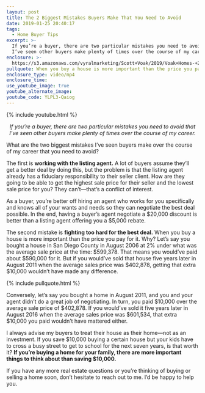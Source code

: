```yaml
---
layout: post
title: The 2 Biggest Mistakes Buyers Make That You Need to Avoid
date: 2019-01-25 20:40:17
tags:
  - Home Buyer Tips
excerpt: >-
  If you’re a buyer, there are two particular mistakes you need to avoid that
  I’ve seen other buyers make plenty of times over the course of my career.
enclosure: >-
  https://s3.amazonaws.com/vyralmarketing/Scott+Voak/2019/Voak+Homes-+2+Mistakes+Buyers+Make.mp4
pullquote: When you buy a house is more important than the price you pay for it.
enclosure_type: video/mp4
enclosure_time:
use_youtube_image: true
youtube_alternate_image:
youtube_code: YLPL3-Qaiog
---
```


{% include youtube.html %}

<p style="text-align: center;"><em>If you’re a buyer, there are two particular mistakes you need to avoid that I’ve seen other buyers make plenty of times over the course of my career.</em></p>

What are the two biggest mistakes I’ve seen buyers make over the course of my career that you need to avoid?&nbsp;

The first is **working with the listing agent.** A lot of buyers assume they’ll get a better deal by doing this, but the problem is that the listing agent already has a fiduciary responsibility to their seller client. How are they going to be able to get the highest sale price for their seller and the lowest sale price for you? They can’t—that’s a conflict of interest.&nbsp;

As a buyer, you’re better off hiring an agent who works for you specifically and knows all of your wants and needs so they can negotiate the best deal possible. In the end, having a buyer’s agent negotiate a $20,000 discount is better than a listing agent offering you a $5,000 rebate.&nbsp;

The second mistake is **fighting too hard for the best deal.** When you buy a house is more important than the price you pay for it. Why? Let’s say you bought a house in San Diego County in August 2006 at 2% under what was the average sale price at the time: $599,378. That means you would’ve paid about $590,000 for it. But if you would’ve sold that house five years later in August 2011 when the average sales price was $402,878, getting that extra $10,000 wouldn’t have made any difference.&nbsp;

{% include pullquote.html %}

Conversely, let’s say you bought a home in August 2011, and you and your agent didn’t do a great job of negotiating. In turn, you paid $10,000 over the average sale price of $402,878. If you would’ve sold it five years later in August 2016 when the average sales price was $601,534, that extra $10,000 you paid wouldn’t have mattered either.&nbsp;

I always advise my buyers to treat their house as their home—not as an investment. If you save $10,000 buying a certain house but your kids have to cross a busy street to get to school for the next seven years, is that worth it? **If you’re buying a home for your family, there are more important things to think about than saving $10,000.** &nbsp;

If you have any more real estate questions or you’re thinking of buying or selling a home soon, don’t hesitate to reach out to me. I’d be happy to help you.